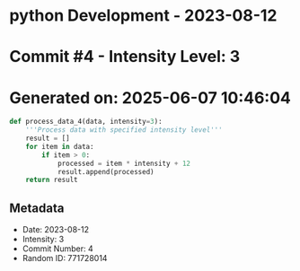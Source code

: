 ﻿# python Development - 2023-08-12
# Commit #4 - Intensity Level: 3
# Generated on: 2025-06-07 10:46:04
```python
def process_data_4(data, intensity=3):
    '''Process data with specified intensity level'''
    result = []
    for item in data:
        if item > 0:
            processed = item * intensity + 12
            result.append(processed)
    return result
```
## Metadata
- Date: 2023-08-12
- Intensity: 3
- Commit Number: 4
- Random ID: 771728014
